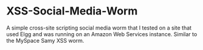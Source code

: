 # XSS-Social-Media-Worm
A simple cross-site scripting social media worm that I tested on a site that used Elgg and was running on an Amazon Web Services instance. Similar to the MySpace Samy XSS worm.
